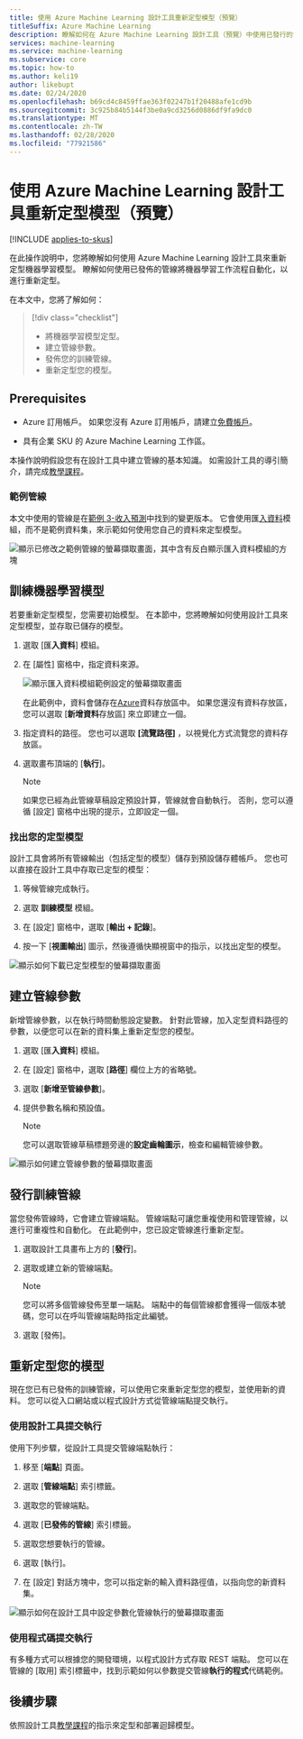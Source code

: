 ```yaml
---
title: 使用 Azure Machine Learning 設計工具重新定型模型（預覽）
titleSuffix: Azure Machine Learning
description: 瞭解如何在 Azure Machine Learning 設計工具（預覽）中使用已發行的管線重新定型模型。
services: machine-learning
ms.service: machine-learning
ms.subservice: core
ms.topic: how-to
ms.author: keli19
author: likebupt
ms.date: 02/24/2020
ms.openlocfilehash: b69cd4c8459ffae363f02247b1f20488afe1cd9b
ms.sourcegitcommit: 3c925b84b5144f3be0a9cd3256d0886df9fa9dc0
ms.translationtype: MT
ms.contentlocale: zh-TW
ms.lasthandoff: 02/28/2020
ms.locfileid: "77921586"
---
```

# <a name="retrain-models-with-azure-machine-learning-designer-preview"></a>使用 Azure Machine Learning 設計工具重新定型模型（預覽）
[!INCLUDE [applies-to-skus](../../includes/aml-applies-to-enterprise-sku.md)]

在此操作說明中，您將瞭解如何使用 Azure Machine Learning 設計工具來重新定型機器學習模型。 瞭解如何使用已發佈的管線將機器學習工作流程自動化，以進行重新定型。

在本文中，您將了解如何：

> [!div class="checklist"]
> * 將機器學習模型定型。
> * 建立管線參數。
> * 發佈您的訓練管線。
> * 重新定型您的模型。

## <a name="prerequisites"></a>Prerequisites

* Azure 訂用帳戶。 如果您沒有 Azure 訂用帳戶，請建立[免費帳戶](https://aka.ms/AMLFree)。

* 具有企業 SKU 的 Azure Machine Learning 工作區。

本操作說明假設您有在設計工具中建立管線的基本知識。 如需設計工具的導引簡介，請完成[教學課程](tutorial-designer-automobile-price-train-score.md)。 

### <a name="sample-pipeline"></a>範例管線

本文中使用的管線是在[範例 3-收入預測](how-to-designer-sample-classification-predict-income.md)中找到的變更版本。 它會使用匯[入資料](algorithm-module-reference/import-data.md)模組，而不是範例資料集，來示範如何使用您自己的資料來定型模型。

![顯示已修改之範例管線的螢幕擷取畫面，其中含有反白顯示匯入資料模組的方塊](./media/how-to-retrain-designer/modified-sample-pipeline.png)

## <a name="train-a-machine-learning-model"></a>訓練機器學習模型

若要重新定型模型，您需要初始模型。 在本節中，您將瞭解如何使用設計工具來定型模型，並存取已儲存的模型。

1. 選取 [匯**入資料**] 模組。
1. 在 [屬性] 窗格中，指定資料來源。

    ![顯示匯入資料模組範例設定的螢幕擷取畫面](./media/how-to-retrain-designer/import-data-settings.png)

    在此範例中，資料會儲存在[Azure](how-to-access-data.md)資料存放區中。 如果您還沒有資料存放區，您可以選取 [**新增資料**存放區] 來立即建立一個。

1. 指定資料的路徑。 您也可以選取 **[流覽路徑]** ，以視覺化方式流覽您的資料存放區。 

1. 選取畫布頂端的 [**執行**]。
    
    > [!NOTE]
    > 如果您已經為此管線草稿設定預設計算，管線就會自動執行。 否則，您可以遵循 [設定] 窗格中出現的提示，立即設定一個。

### <a name="locate-your-trained-model"></a>找出您的定型模型

設計工具會將所有管線輸出（包括定型的模型）儲存到預設儲存體帳戶。 您也可以直接在設計工具中存取已定型的模型：

1. 等候管線完成執行。

1. 選取 **訓練模型** 模組。

1. 在 [設定] 窗格中，選取 [**輸出 + 記錄**]。

1. 按一下 [**視圖輸出**] 圖示，然後遵循快顯視窗中的指示，以找出定型的模型。

![顯示如何下載已定型模型的螢幕擷取畫面](./media/how-to-retrain-designer/trained-model-view-output.png)

## <a name="create-a-pipeline-parameter"></a>建立管線參數

新增管線參數，以在執行時間動態設定變數。 針對此管線，加入定型資料路徑的參數，以便您可以在新的資料集上重新定型您的模型。

1. 選取 [匯**入資料**] 模組。
1. 在 [設定] 窗格中，選取 [**路徑**] 欄位上方的省略號。
1. 選取 [**新增至管線參數**]。
1. 提供參數名稱和預設值。

    > [!NOTE]
    > 您可以選取管線草稿標題旁邊的**設定齒輪圖示**，檢查和編輯管線參數。 

![顯示如何建立管線參數的螢幕擷取畫面](media/how-to-retrain-designer/add-pipeline-parameter.png)

## <a name="publish-a-training-pipeline"></a>發行訓練管線

當您發佈管線時，它會建立管線端點。 管線端點可讓您重複使用和管理管線，以進行可重複性和自動化。 在此範例中，您已設定管線進行重新定型。

1. 選取設計工具畫布上方的 [**發行**]。
1. 選取或建立新的管線端點。

    > [!NOTE]
    > 您可以將多個管線發佈至單一端點。 端點中的每個管線都會獲得一個版本號碼，您可以在呼叫管線端點時指定此編號。

1. 選取 [發佈]。

## <a name="retrain-your-model"></a>重新定型您的模型

現在您已有已發佈的訓練管線，可以使用它來重新定型您的模型，並使用新的資料。 您可以從入口網站或以程式設計方式從管線端點提交執行。

### <a name="submit-runs-with-the-designer"></a>使用設計工具提交執行

使用下列步驟，從設計工具提交管線端點執行：

1. 移至 [**端點**] 頁面。

1. 選取 [**管線端點**] 索引標籤。

1. 選取您的管線端點。

1. 選取 [**已發佈的管線**] 索引標籤。

1. 選取您想要執行的管線。

1. 選取 [執行]。

1. 在 [設定] 對話方塊中，您可以指定新的輸入資料路徑值，以指向您的新資料集。

![顯示如何在設計工具中設定參數化管線執行的螢幕擷取畫面](./media/how-to-retrain-designer/published-pipeline-run.png)

### <a name="submit-runs-with-code"></a>使用程式碼提交執行

有多種方式可以根據您的開發環境，以程式設計方式存取 REST 端點。 您可以在管線的 [取用] 索引標籤中，找到示範如何以參數提交管線**執行的程式**代碼範例。

## <a name="next-steps"></a>後續步驟

依照設計工具[教學課程](tutorial-designer-automobile-price-train-score.md)的指示來定型和部署迴歸模型。
